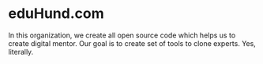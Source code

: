 # eduHund.com
In this organization, we create all open source code which helps us to create digital mentor.
Our goal is to create set of tools to clone experts. Yes, literally.
